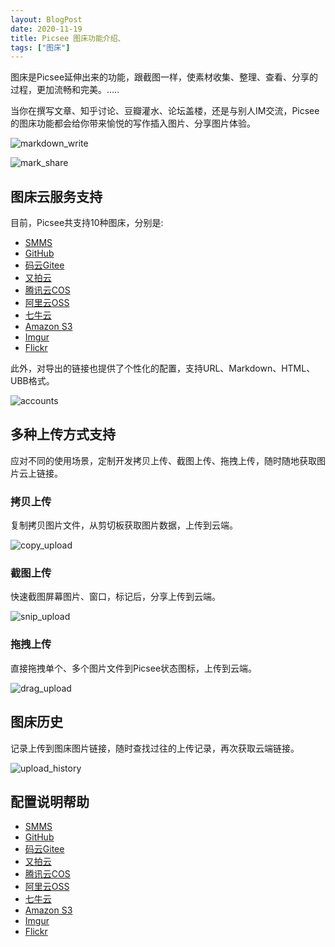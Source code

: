 ```yaml
---
layout: BlogPost
date: 2020-11-19
title: Picsee 图床功能介绍、
tags: ["图床"]
---
```


图床是Picsee延伸出来的功能，跟截图一样，使素材收集、整理、查看、分享的过程，更加流畅和完美。.....
<!-- more -->

当你在撰写文章、知乎讨论、豆瓣灌水、论坛盖楼，还是与别人IM交流，Picsee的图床功能都会给你带来愉悦的写作插入图片、分享图片体验。

![markdown_write](./images/Picsee_imageCloud/markdown_write.gif)

![mark_share](./images/Picsee_imageCloud/mark_share.gif)

## 图床云服务支持
目前，Picsee共支持10种图床，分别是:

- [SMMS](https://sm.ms/)
- [GitHub](https://github.com/)
- [码云Gitee](https://gitee.com/)
- [又拍云](https://www.upyun.com/products/file-storage)
- [腾讯云COS](https://cloud.tencent.com/product/cos)
- [阿里云OSS](https://cn.aliyun.com/product/oss)
- [七牛云](https://www.qiniu.com/products/kodo)
- [Amazon S3](https://aws.amazon.com/cn/s3/)
- [Imgur](https://imgur.com/)
- [Flickr](https://www.flickr.com/)

此外，对导出的链接也提供了个性化的配置，支持URL、Markdown、HTML、UBB格式。

![accounts](./images/Picsee_imageCloud/accounts.png)

## 多种上传方式支持
应对不同的使用场景，定制开发拷贝上传、截图上传、拖拽上传，随时随地获取图片云上链接。

### 拷贝上传
复制拷贝图片文件，从剪切板获取图片数据，上传到云端。

![copy_upload](./images/Picsee_imageCloud/copy_upload.gif)

### 截图上传
快速截图屏幕图片、窗口，标记后，分享上传到云端。

![snip_upload](./images/Picsee_imageCloud/snip_upload.gif)

### 拖拽上传
直接拖拽单个、多个图片文件到Picsee状态图标，上传到云端。

![drag_upload](./images/Picsee_imageCloud/drag_upload.gif)

## 图床历史
记录上传到图床图片链接，随时查找过往的上传记录，再次获取云端链接。

![upload_history](./images/Picsee_imageCloud/upload_history.gif)


## 配置说明帮助

- [SMMS](https://picsee.chitaner.com/blog/Picsee_imageCloud_smms.html)
- [GitHub](https://picsee.chitaner.com/blog/Picsee_imageCloud_github.html)
- [码云Gitee](https://picsee.chitaner.com/blog/Picsee_imageCloud_gitee.html)
- [又拍云](https://picsee.chitaner.com/blog/Picsee_imageCloud_upyun.html)
- [腾讯云COS](https://picsee.chitaner.com/blog/Picsee_imageCloud_tencent.html)
- [阿里云OSS](https://picsee.chitaner.com/blog/Picsee_imageCloud_aliyun.html)
- [七牛云](https://picsee.chitaner.com/blog/Picsee_imageCloud_qiniu.html)
- [Amazon S3](https://picsee.chitaner.com/blog/Picsee_imageCloud_amazonS3.html)
- [Imgur](https://picsee.chitaner.com/blog/Picsee_imageCloud_imgur.html)
- [Flickr](https://picsee.chitaner.com/blog/Picsee_imageCloud_flickr.html)